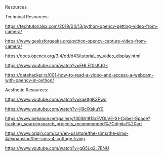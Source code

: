 Resources 

Technical Resources:

https://techtutorialsx.com/2019/04/13/python-opencv-getting-video-from-camera/

https://www.geeksforgeeks.org/python-opencv-capture-video-from-camera/

https://docs.opencv.org/3.4/dd/d43/tutorial_py_video_display.html

https://www.youtube.com/watch?v=EHLEf0sKJGk

https://datahacker.rs/001-how-to-read-a-video-and-access-a-webcam-with-opencv-in-python/


Aesthetic Resources:

https://www.youtube.com/watch?v=kaettgK3Pwo

https://www.youtube.com/watch?v=jI0cIXskuY0

https://www.behance.net/gallery/130361813/EVOLVE-XI-Cyber-Space?tracking_source=search_projects_recommended%7Cdigital%20art

https://www.origin.com/can/en-us/store/the-sims/the-sims-4/expansion/the-sims-4-cottage-living

https://www.youtube.com/watch?v=gG5Lq2_7ENU
